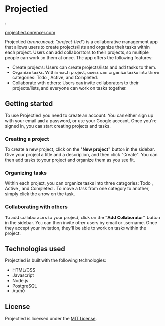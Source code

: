 # Projectied

<!-- [![Projectied Logo](./static/icon/logo.ico.svg)](https://projectied.onrender.com/) -->
<a href="https://projectied.onrender.com/"><img src="./static/icon/logo.ico.svg" alt="Projectied" width="3rem" height="3rem"></a>

[projectied.onrender.com](https://projectied.onrender.com/)

Projectied (*pronounced: "project-tied"*) is a collaborative management app that allows users to create projects/lists and organize their tasks within each project. Users can add collaborators to their projects, so multiple people can work on them at once. The app offers the following features:

- Create projects: Users can create projects/lists and add tasks to them.
- Organize tasks: Within each project, users can organize tasks into three categories: Todo , Active, and Completed.
- Collaborate with others: Users can invite collaborators to their projects/lists, and everyone can work on tasks together.

## Getting started

To use Projectied, you need to create an account. You can either sign up with your email and a password, or use your Google account. Once you're signed in, you can start creating projects and tasks.

### Creating a project

To create a new project, click on the **"New project"** button in the sidebar. Give your project a title and a description, and then click "Create". You can then add tasks to your project and organize them as you see fit.

### Organizing tasks

Within each project, you can organize tasks into three categories: Todo , Active , and Completed . To move a task from one category to another, simply click the arrow on the task.

### Collaborating with others

To add collaborators to your project, click on the **"Add Collaborator"** button in the sidebar. You can then invite other users by email or username. Once they accept your invitation, they'll be able to work on tasks within the project.

## Technologies used

Projectied is built with the following technologies:

- HTML/CSS
- Javascript
- Node.js
- PostgreSQL
- Auth0

## License

Projectied is licensed under the [MIT License](LICENSE).
